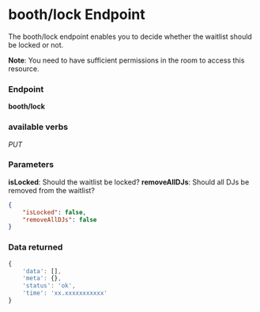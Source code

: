 # booth/lock Endpoint

The booth/lock endpoint enables you to decide whether the waitlist should be locked or not.

**Note**: You need to have sufficient permissions in the room to access this resource.

### Endpoint

**booth/lock**

### available verbs

_PUT_

### Parameters

**isLocked**: Should the waitlist be locked?
**removeAllDJs**: Should all DJs be removed from the waitlist?

```json
{
    "isLocked": false,
    "removeAllDJs": false
}
```

### Data returned

```js
{
    'data': [],
    'meta': {},
    'status': 'ok',
    'time': 'xx.xxxxxxxxxxx'
}
```